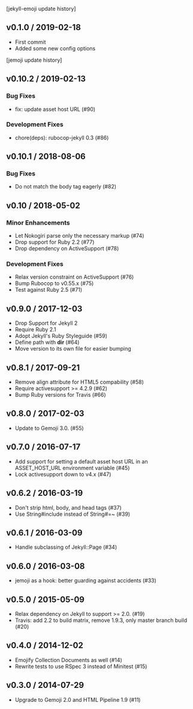 
[jekyll-emoji update history]

## v0.1.0 / 2019-02-18

  * First commit
  * Added some new config options

[jemoji update history]

## v0.10.2 / 2019-02-13

### Bug Fixes

  * fix: update asset host URL (#90)

### Development Fixes

  * chore(deps): rubocop-jekyll 0.3 (#86)

## v0.10.1 / 2018-08-06

### Bug Fixes

  * Do not match the body tag eagerly (#82)

## v0.10 / 2018-05-02

### Minor Enhancements

  * Let Nokogiri parse only the necessary markup (#74)
  * Drop support for Ruby 2.2 (#77)
  * Drop dependency on ActiveSupport (#78)

### Development Fixes

  * Relax version constraint on ActiveSupport (#76)
  * Bump Rubocop to v0.55.x (#75)
  * Test against Ruby 2.5 (#71)

## v0.9.0 / 2017-12-03

  * Drop Support for Jekyll 2
  * Require Ruby 2.1
  * Adopt Jekyll's Ruby Styleguide (#59)
  * Define path with __dir__ (#64)
  * Move version to its own file for easier bumping

## v0.8.1 / 2017-09-21

  * Remove align attribute for HTML5 compability (#58)
  * Require activesupport >= 4.2.9 (#62)
  * Bump Ruby versions for Travis (#66)

## v0.8.0 / 2017-02-03

  * Update to Gemoji 3.0. (#55)

## v0.7.0 / 2016-07-17

  * Add support for setting a default asset host URL in an ASSET_HOST_URL environment variable (#45)
  * Lock activesupport down to v4.x (#47)

## v0.6.2 / 2016-03-19

  * Don't strip html, body, and head tags (#37)
  * Use String#include instead of String#=~ (#39)

## v0.6.1 / 2016-03-09

  * Handle subclassing of Jekyll::Page (#34)

## v0.6.0 / 2016-03-08

  * jemoji as a hook: better guarding against accidents (#33)

## v0.5.0 / 2015-05-09

  * Relax dependency on Jekyll to support >= 2.0. (#19)
  * Travis: add 2.2 to build matrix, remove 1.9.3, only master branch build (#20)

## v0.4.0 / 2014-12-02

  * Emojify Collection Documents as well (#14)
  * Rewrite tests to use RSpec 3 instead of Minitest (#15)

## v0.3.0 / 2014-07-29

  * Upgrade to Gemoji 2.0 and HTML Pipeline 1.9 (#11)
